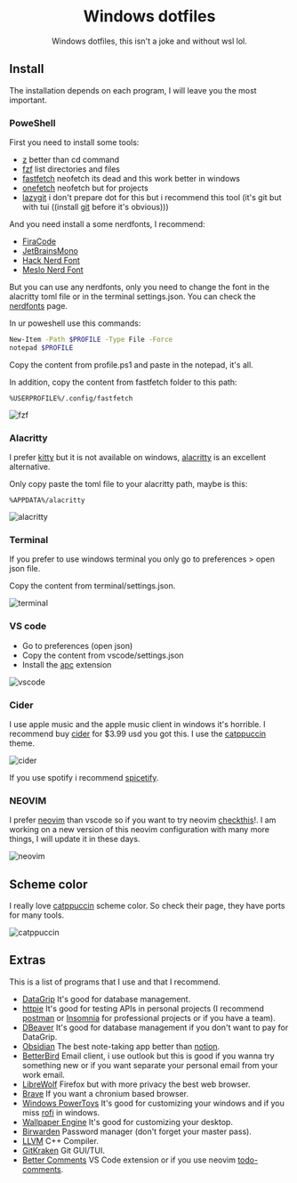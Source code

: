 <h1 align="center"> Windows dotfiles </h1>
<p align="center"> Windows dotfiles, this isn't a joke and without wsl lol. </p>

## Install
The installation depends on each program, I will leave you the most important.

### PoweShell
First you need to install some tools:

- [z](https://github.com/JannesMeyer/z.ps) better than cd command
- [fzf](https://github.com/junegunn/fzf) list directories and files
- [fastfetch](https://github.com/fastfetch-cli/fastfetch) neofetch its dead and this work better in windows
- [onefetch](https://github.com/o2sh/onefetch) neofetch but for projects
- [lazygit](https://github.com/jesseduffield/lazygit) i don't prepare dot for this but i recommend this tool (it's git but with tui ((install [git](https://git-scm.com) before it's obvious)))

And you need install a some nerdfonts, I recommend:
- [FiraCode](https://github.com/ryanoasis/nerd-fonts/releases/download/v3.2.1/FiraCode.zip)
- [JetBrainsMono](https://www.jetbrains.com/es-es/lp/mono/)
- [Hack Nerd Font](https://github.com/ryanoasis/nerd-fonts/releases/download/v3.2.1/Hack.zip)
- [Meslo Nerd Font](https://github.com/ryanoasis/nerd-fonts/releases/download/v3.2.1/Meslo.zip)

But you can use any nerdfonts, only you need to change the font in the alacritty toml file or in the terminal settings.json. You can check the [nerdfonts](https://www.nerdfonts.com) page.

In ur poweshell use this commands:
``` bash
New-Item -Path $PROFILE -Type File -Force
notepad $PROFILE
```

Copy the content from profile.ps1 and paste in the notepad, it's all.

In addition, copy the content from fastfetch folder to this path:
``` path
%USERPROFILE%/.config/fastfetch
```

![fzf](./assets/fzf.png)
### Alacritty
I prefer [kitty](https://sw.kovidgoyal.net/kitty/) but it is not available on windows, [alacritty](https://github.com/alacritty/alacritty) is an excellent alternative.

Only copy paste the toml file to your alacritty path, maybe is this:
``` Path
%APPDATA%/alacritty
```

![alacritty](./assets/alacritty.png)
### Terminal
If you prefer to use windows terminal you only go to preferences > open json file.

Copy the content from terminal/settings.json.

![terminal](./assets/terminal.png)

### VS code
- Go to preferences (open json)
- Copy the content from vscode/settings.json
- Install the [apc](https://marketplace.visualstudio.com/items?itemName=drcika.apc-extension) extension

![vscode](./assets/vscode.png)

### Cider
I use apple music and the apple music client in windows it's horrible. I recommend buy [cider](https://cider.sh) for $3.99 usd you got this. I use the [catppuccin](https://github.com/catppuccin/cider) theme.

![cider](./assets/cider.png)

If you use spotify i recommend [spicetify](https://spicetify.app).

### NEOVIM
I prefer [neovim](https://neovim.io) than vscode so if you want to try neovim [checkthis](https://github.com/AngelYahir/foxy.nvim)!. I am working on a new version of this neovim configuration with many more things, I will update it in these days.

![neovim](./assets/nvim.png)

## Scheme color
I really love [catppuccin](https://catppuccin.com) scheme color. So check their page, they have ports for many tools.

![catppuccin](./assets/catppuccin.png)

## Extras
This is a list of programs that I use and that I recommend.
- [DataGrip](https://www.jetbrains.com/datagrip/) It's good for database management.
- [httpie](https://httpie.io) It's good for testing APIs in personal projects (I recommend [postman](https://www.postman.com) or [Insomnia](https://insomnia.rest/products/insomnia) for professional projects or if you have a team).
- [DBeaver](https://dbeaver.io) It's good for database management if you don't want to pay for DataGrip.
- [Obsidian](https://obsidian.md) The best note-taking app better than [notion](https://www.notion.so).
- [BetterBird](https://www.betterbird.eu/downloads/index.php) Email client, i use outlook but this is good if you wanna try something new or if you want separate your personal email from your work email.
- [LibreWolf](https://librewolf.net) Firefox but with more privacy the best web browser.
- [Brave](https://brave.com) If you want a chronium based browser.
- [Windows PowerToys](https://learn.microsoft.com/en-us/windows/powertoys/) It's good for customizing your windows and if you miss [rofi](https://github.com/davatorium/rofi) in windows.
- [Wallpaper Engine](https://store.steampowered.com/app/431960/Wallpaper_Engine/) It's good for customizing your desktop.
- [Birwarden](https://www.bitwarden.com) Password manager (don't forget your master pass).
- [LLVM](https://llvm.org) C++ Compiler.
- [GitKraken](https://www.gitkraken.com) Git GUI/TUI.
- [Better Comments](https://marketplace.visualstudio.com/items?itemName=aaron-bond.better-comments) VS Code extension or if you use neovim [todo-comments](https://github.com/folke/todo-comments.nvim?tab=readme-ov-file).
